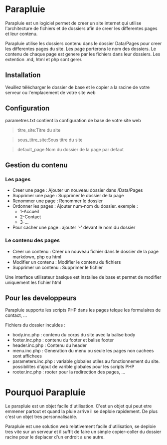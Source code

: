 # Parapluie

Parapluie est un logiciel permet de creer un site internet qui utilise l'architecture de fichiers et de dossiers afin de creer les differentes pages
et leur contenu.

Parapluie utilise les dossiers contenu dans le dossier Data/Pages pour creer les differentes pages du site. Les page porterons le nom des dossiers.
Le contenu de chaque page est genere par les fichiers dans leur dossiers. Les extention .md, html et php sont gerer.

## Installation

Veuillez télécharger le dossier de base et le copier a la racine de votre serveur ou l'emplacement de votre site web

## Configuration

parametres.txt contient la configuration de base de votre site web

>titre_site:Titre du site

>sous_titre_site:Sous titre du site

>default_page:Nom du dossier de la page par defaut

## Gestion du contenu

### Les pages

- Creer une page : Ajouter un nouveau dossier dans /Data/Pages
- Supprimer une page : Supprimer le dossier de la page
- Renommer une page : Renommer le dossier
- Ordonner les pages : Ajouter num-nom du dossier. exemple :
  - 1-Accueil
  - 2-Contact
  - 3-...
- Pour cacher une page : ajouter '-' devant le nom du dossier

### Le contenu des pages

- Creer un contenu : Creer un nouveau fichier dans le dossier de la page markdown, php ou html
- Modifier un contenu : Modifier le contenu du fichiers
- Supprimer un contenu : Supprimer le fichier

Une interface utilisateur basique est installee de base et permet de modifier uniquement les fichier html

## Pour les developpeurs

Parapluie supporte les scripts PHP dans les pages telque les formulaires de contact, ...

Fichiers du dossier inculdes :
- body.inc.php : contenu du corps du site avec la balise body
- footer.inc.php : contenu du footer et balise footer
- header.inc.php : Contenu du header
- menu.inc.php : Generation du menu ou seule les pages non cachees sont affichees
- parameters.inc.php : variable globales utiles au fonctionnement du site. possibilites d'ajout
de varible globales pour les scripts PHP
- rooter.inc.php : rooter pour la redirection des pages, ...

# Pourquoi Parapluie

Le parapluie est un objet facile d'utilisation. C'est un objet qui peut etre emmener partout et quand la pluie arrive il se deploie rapidement. De plus c'est un objet tres personnalisable.

Parapluie est une solution web relativement facile d'utilisation, se deploie tres vite sur un serveur et il suffit de faire un simple copier-coller du dossier racine pour le deplacer d'un endroit a une autre.

